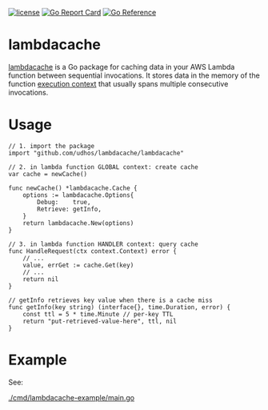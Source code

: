 [![license](http://img.shields.io/badge/license-MIT-blue.svg)](https://github.com/udhos/lambdacache/blob/main/LICENSE)
[![Go Report Card](https://goreportcard.com/badge/github.com/udhos/lambdacache)](https://goreportcard.com/report/github.com/udhos/lambdacache)
[![Go Reference](https://pkg.go.dev/badge/github.com/udhos/lambdacache.svg)](https://pkg.go.dev/github.com/udhos/lambdacache)

# lambdacache

[lambdacache](https://github.com/udhos/lambdacache) is a Go package for caching data in your AWS Lambda function between sequential invocations. It stores data in the memory of the function [execution context](https://docs.aws.amazon.com/lambda/latest/dg/lambda-runtime-environment.html) that usually spans multiple consecutive invocations.

# Usage

```golang
// 1. import the package
import "github.com/udhos/lambdacache/lambdacache"

// 2. in lambda function GLOBAL context: create cache
var cache = newCache()

func newCache() *lambdacache.Cache {
    options := lambdacache.Options{
        Debug:    true,
        Retrieve: getInfo,
    }
    return lambdacache.New(options)
}

// 3. in lambda function HANDLER context: query cache
func HandleRequest(ctx context.Context) error {
    // ...
    value, errGet := cache.Get(key)
    // ...
    return nil
}

// getInfo retrieves key value when there is a cache miss
func getInfo(key string) (interface{}, time.Duration, error) {
    const ttl = 5 * time.Minute // per-key TTL
    return "put-retrieved-value-here", ttl, nil
}
```

# Example

See:

[./cmd/lambdacache-example/main.go](./cmd/lambdacache-example/main.go)
